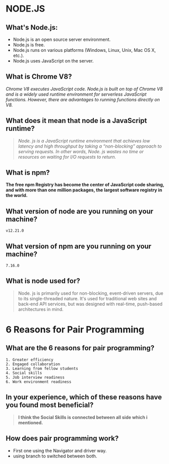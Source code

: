 # NODE.JS

## **What's Node.js:**
* Node.js is an open source server environment.
* Node.js is free.
* Node.js runs on various platforms (Windows, Linux, Unix, Mac OS X, etc.).
* Node.js uses JavaScript on the server.

## What is Chrome V8?

*Chrome V8 executes JavaScript code. Node.js is built on top of Chrome V8 and is a widely used runtime environment for serverless JavaScript functions. However, there are advantages to running functions directly on V8.*


## What does it mean that node is a JavaScript runtime?

>*Node. js is a JavaScript runtime environment that achieves low latency and high throughput by taking a “non-blocking” approach to serving requests. In other words, Node. js wastes no time or resources on waiting for I/O requests to return.*

## What is npm?

**The free npm Registry has become the center of JavaScript code sharing, and with more than one million packages, the largest software registry in the world.**

## What version of node are you running on your machine?

`v12.21.0`

## What version of npm are you running on your machine?

`7.16.0`

## What is node used for?

>Node. js is primarily used for non-blocking, event-driven servers, due to its single-threaded nature. It's used for traditional web sites and back-end API services, but was designed with real-time, push-based architectures in mind.


# 6 Reasons for Pair Programming

## What are the 6 reasons for pair programming?

    1. Greater efficiency
    2. Engaged collaboration
    3. Learning from fellow students
    4. Social skills
    5. Job interview readiness
    6. Work environment readiness

## In your experience, which of these reasons have you found most beneficial?

>**I think the Social Skills is connected between all side which i mentioned.**

## How does pair programming work?

* First one using the Navigator and driver way.
* using branch to switched between both.